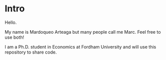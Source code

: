 # Intro

Hello.

My name is Mardoqueo Arteaga but many people call me Marc. Feel free to use both!

I am a Ph.D. student in Economics at Fordham University and will use this repository to share code. 
